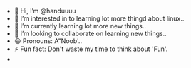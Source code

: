 - 👋 Hi, I’m @handuuuu
- 👀 I’m interested in to learning lot more thingd about linux..
- 🌱 I’m currently learning lot more new things..
- 💞️ I’m looking to collaborate on learning new things..
- 😄 Pronouns: A"Noob'..
- ⚡ Fun fact: Don't waste my time to think about 'Fun'.
-              

<!---
handuuuu/handuuuu is a ✨ special ✨ repository because its `README.md` (this file) appears on your GitHub profile.
You can click the Preview link to take a look at your changes.
--->
